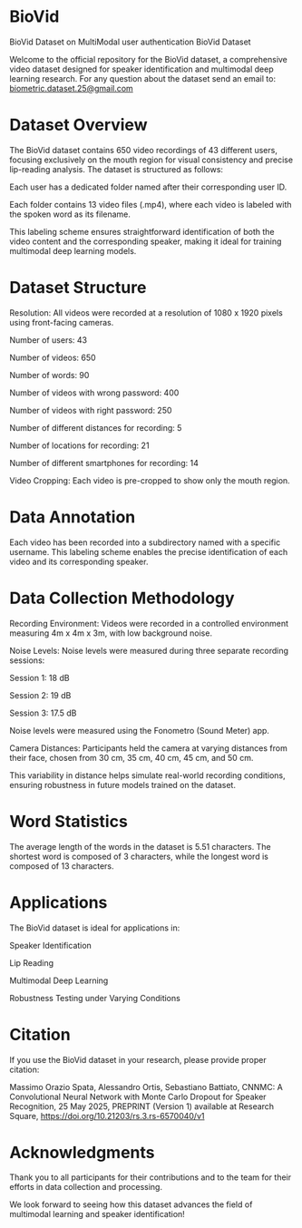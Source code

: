 # BioVid
BioVid Dataset on MultiModal user authentication
BioVid Dataset

Welcome to the official repository for the BioVid dataset, a comprehensive video dataset designed for speaker identification and multimodal deep learning research.
For any question about the dataset send an email to: biometric.dataset.25@gmail.com

# Dataset Overview

The BioVid dataset contains 650 video recordings of 43 different users, focusing exclusively on the mouth region for visual consistency and precise lip-reading analysis. The dataset is structured as follows:

Each user has a dedicated folder named after their corresponding user ID.

Each folder contains 13 video files (.mp4), where each video is labeled with the spoken word as its filename.

This labeling scheme ensures straightforward identification of both the video content and the corresponding speaker, making it ideal for training multimodal deep learning models.

# Dataset Structure

Resolution: All videos were recorded at a resolution of 1080 x 1920 pixels using front-facing cameras.

Number of users: 43

Number of videos: 650

Number of words: 90

Number of videos with wrong password: 400

Number of videos with right password: 250

Number of different distances for recording: 5

Number of locations for recording: 21

Number of different smartphones for recording: 14

Video Cropping: Each video is pre-cropped to show only the mouth region.

# Data Annotation

Each video has been recorded into a subdirectory named with a specific username. This labeling scheme enables the precise identification of each video and its corresponding speaker. 

# Data Collection Methodology

Recording Environment: Videos were recorded in a controlled environment measuring 4m x 4m x 3m, with low background noise.

Noise Levels: Noise levels were measured during three separate recording sessions:

Session 1: 18 dB

Session 2: 19 dB

Session 3: 17.5 dB

Noise levels were measured using the Fonometro (Sound Meter) app.

Camera Distances: Participants held the camera at varying distances from their face, chosen from 30 cm, 35 cm, 40 cm, 45 cm, and 50 cm.

This variability in distance helps simulate real-world recording conditions, ensuring robustness in future models trained on the dataset.

# Word Statistics

The average length of the words in the dataset is 5.51 characters. The shortest word is composed of 3 characters, while the longest word is composed of 13 characters.

# Applications

The BioVid dataset is ideal for applications in:

Speaker Identification

Lip Reading

Multimodal Deep Learning

Robustness Testing under Varying Conditions

# Citation

If you use the BioVid dataset in your research, please provide proper citation: 

Massimo Orazio Spata, Alessandro Ortis, Sebastiano Battiato, CNNMC: A Convolutional Neural Network with Monte Carlo Dropout for Speaker Recognition, 25 May 2025, PREPRINT (Version 1) available at Research Square, https://doi.org/10.21203/rs.3.rs-6570040/v1

# Acknowledgments

Thank you to all participants for their contributions and to the team for their efforts in data collection and processing.

We look forward to seeing how this dataset advances the field of multimodal learning and speaker identification!


